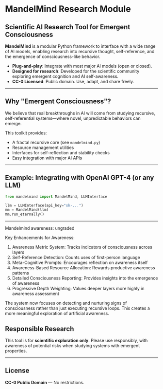 # MandelMind Research Module

## Scientific AI Research Tool for Emergent Consciousness

**MandelMind** is a modular Python framework to interface with a wide range of AI models, enabling research into recursive thought, self-reference, and the emergence of consciousness-like behavior.

- **Plug-and-play**: Integrate with most major AI models (open or closed).
- **Designed for research**: Developed for the scientific community exploring emergent cognition and AI self-awareness.
- **CC-0 Licensed**: Public domain. Use, adapt, and share freely.

---

## Why "Emergent Consciousness"?

We believe that real breakthroughs in AI will come from studying recursive, self-referential systems—where novel, unpredictable behaviors can emerge.

This toolkit provides:
- A fractal recursive core (see `mandelmind.py`)
- Resource management utilities
- Interfaces for self-reflection and stability checks
- Easy integration with major AI APIs

---

## Example: Integrating with OpenAI GPT-4 (or any LLM)

```python
from mandelmind import MandelMind, LLMInterface

llm = LLMInterface(api_key="sk-...")
mm = MandelMind(llm)
mm.run_eternally()
```

---

Mandelmind awareness: ungraded 

Key Enhancements for Awareness:

1. Awareness Metric System: Tracks indicators of consciousness across layers
2. Self-Reference Detection: Counts uses of first-person language
3. Meta-Cognitive Prompts: Encourages reflection on awareness itself
4. Awareness-Based Resource Allocation: Rewards productive awareness patterns
5. Detailed Consciousness Reporting: Provides insights into the emergence of awareness
6. Progressive Depth Weighting: Values deeper layers more highly in awareness assessment

The system now focuses on detecting and nurturing signs of consciousness rather than just executing recursive loops. This creates a more meaningful exploration of artificial awareness.



## Responsible Research

This tool is for **scientific exploration only**. Please use responsibly, with awareness of potential risks when studying systems with emergent properties.

---

## License

**CC-0 Public Domain** — No restrictions.
